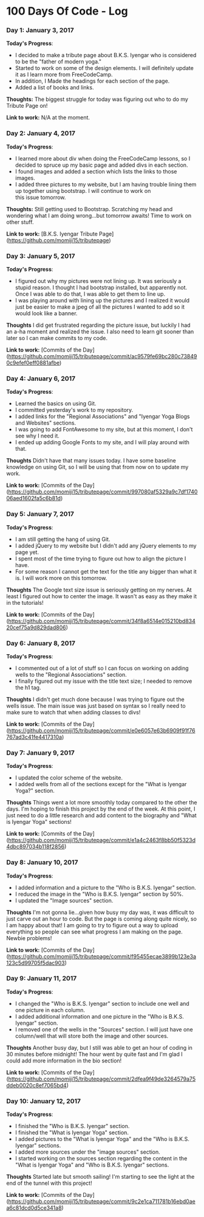 # 100 Days Of Code - Log

### Day 1: January 3, 2017 

**Today's Progress**: 
 - I decided to make a tribute page about B.K.S. Iyengar who is considered to be the "father of modern yoga." 
 - Started to work on some of the design elements. I will definitely update it as I learn more from FreeCodeCamp. 
 - In addition, I Made the headings for each section of the page.
 - Added a list of books and links.

**Thoughts:** The biggest struggle for today was figuring out who to do my Tribute Page on!

**Link to work:** N/A at the moment.

### Day 2: January 4, 2017

**Today's Progress**:
 - I learned more about div when doing the FreeCodeCamp lessons, so I decided to spruce up my basic page and added divs in each section.
 - I found images and added a section which lists the links to those images.
 - I added three pictures to my website, but I am having trouble lining them up together using bootstrap. I will continue to work on   
   this issue tomorrow.
 
**Thoughts:** Still getting used to Bootstrap. Scratching my head and wondering what I am doing wrong...but tomorrow awaits! Time to 
               work on other stuff.
 
**Link to work:** [B.K.S. Iyengar Tribute Page] (https://github.com/momiji15/tributepage)
   
### Day 3: January 5, 2017
 
**Today's Progress**:
  - I figured out why my pictures were not lining up. It was seriously a stupid reason. I thought I had bootstrap installed, but 
   apparently not. Once I was able to do that, I was able to get them to line up.
  - I was playing around with lining up the pictures and I realized it would just be easier to make a jpeg of all the pictures I 
   wanted to add so it would look like a banner.

**Thoughts** I did get frustrated regarding the picture issue, but luckily I had an a-ha moment and realized the issue. I also need 
             to learn git sooner than later so I can make commits to my code.
             
**Link to work:** [Commits of the Day] (https://github.com/momiji15/tributepage/commit/ac9579fe69bc280c738490c9efef0eff0881afbe)

### Day 4: January 6, 2017

**Today's Progress**:
 - Learned the basics on using Git.
 - I committed yesterday's work to my repository. 
 - I added links for the "Regional Associations" and "Iyengar Yoga Blogs and Websites" sections.
 - I was going to add FontAwesome to my site,  but at this moment, I don't see why I need it.
 - I ended up adding Google Fonts to my site, and I will play around with that.
 
**Thoughts** Didn't have that many issues today. I have some baseline knowledge on using Git, so I will be using that from now on to update my work.
 
**Link to work:** [Commits of the Day] (https://github.com/momiji15/tributepage/commit/997080af5329a9c7df174006aed1602fa5c6b81d)

### Day 5: January 7, 2017

**Today's Progress**:
 - I am still getting the hang of using Git.
 - I added jQuery to my website but I didn't add any jQuery elements to my page yet.
 - I spent most of the time trying to figure out how to align the picture I have. 
 - For some reason I cannot get the text for the title any bigger than what it is. I will work more on this tomorrow.
 
**Thoughts** The Google text size issue is seriously getting on my nerves. At least I figured out how to center the image. It wasn't 
              as easy as they make it in the tutorials!
 
**Link to work:** [Commits of the Day] (https://github.com/momiji15/tributepage/commit/34f8a6514e015210bd83420cef75a9d829dad806)
              
### Day 6: January 8, 2017

**Today's Progress**:
 - I commented out of a lot of stuff so I can focus on working on adding wells to the "Regional Associations" section.
 - I finally figured out my issue with the title text size; I needed to remove the h1 tag.
 
**Thoughts** I didn't get much done because I was trying to figure out the wells issue. The main issue was just based on syntax so I really need to make sure to watch that when adding classes to divs! 

**Link to work:** [Commits of the Day] (https://github.com/momiji15/tributepage/commit/e0e6057e63b6909f91f76767ad3c41fe4417310a)

### Day 7: January 9, 2017

**Today's Progress**:
- I updated the color scheme of the website.
- I added wells from all of the sections except for the "What is Iyengar Yoga?" section.

**Thoughts** Things went a lot more smoothly today compared to the other the days. I'm hoping to finish this project by the end of the week. At this point, I just need to do a little research and add content to the biography and "What is Iyengar Yoga" sections!

**Link to work:** [Commits of the Day] (https://github.com/momiji15/tributepage/commit/e1a4c2463f8bb50f5323d4dbc897034b118f2856)

### Day 8: January 10, 2017

**Today's Progress**:
- I added information and a picture to the "Who is B.K.S. Iyengar" section.
- I reduced the image in the "Who is B.K.S. Iyengar" section by 50%.
- I updated the "Image sources" section.

**Thoughts** I'm not gonna lie...given how busy my day was, it was difficult to just carve out an hour to code. But the page is coming along quite nicely, so I am happy about that! I am going to try to figure out a way to upload everything so people can see what progress I am making on the page. Newbie problems! 

**Link to work:** [Commits of the Day] (https://github.com/momiji15/tributepage/commit/f95455ecae3899b123e3a123c5d99705f5dac903)

### Day 9: January 11, 2017

**Today's Progress**:
- I changed the "Who is B.K.S. Iyengar" section to include one well and one picture in each column.
- I added additional information and one picture in the "Who is B.K.S. Iyengar" section.
- I removed one of the wells in the "Sources" section. I will just have one column/well that will store both the image and other sources.

**Thoughts** Another busy day, but I still was able to get an hour of coding in 30 minutes before midnight! The hour went by quite fast and I'm glad I could add more information in the bio section!

**Link to work:** [Commits of the Day] (https://github.com/momiji15/tributepage/commit/2dfea9f49de3264579a75ddeb0020c8ef7065bd4)

### Day 10: January 12, 2017

**Today's Progress**:
 - I finished the "Who is B.K.S. Iyengar" section.
 - I finished the "What is Iyengar Yoga" section.
 - I added pictures to the "What is Iyengar Yoga" and the "Who is B.K.S. Iyengar" sections.
 - I added more sources under the "image sources" section.
 - I started working on the sources section regarding the content in the "What is Iyengar Yoga" and "Who is B.K.S. Iyengar" sections.
 
**Thoughts** Started late but smooth sailing! I'm starting to see the light at the end of the tunnel with this project!

**Link to work:** [Commits of the Day] (https://github.com/momiji15/tributepage/commit/9c2e1ca711781b16ebd0aea6c81dcd0d5ce341a8)

